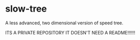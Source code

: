 # slow-tree
A less advanced, two dimensional version of speed tree.

ITS A PRIVATE REPOSITORY IT DOESN'T NEED A README!!!!!!

